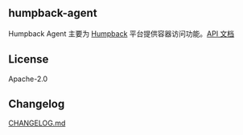 ## humpback-agent

Humpback Agent 主要为 [Humpback](https://github.com/humpback/humpback) 平台提供容器访问功能。[API 文档](https://github.com/humpback/humpback-agent/wiki)

## License

Apache-2.0

## Changelog

[CHANGELOG.md](CHANGELOG.md)